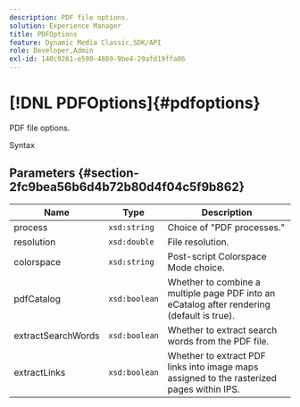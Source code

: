 ```yaml
---
description: PDF file options.
solution: Experience Manager
title: PDFOptions
feature: Dynamic Media Classic,SDK/API
role: Developer,Admin
exl-id: 140c9261-e590-4889-9be4-29afd19ffa86
---
```

# [!DNL PDFOptions]{#pdfoptions}

PDF file options.

 Syntax 

## Parameters {#section-2fc9bea56b6d4b72b80d4f04c5f9b862}

|  Name  | Type  | Description  |
|---|---|---|
|  process  | `xsd:string`  | Choice of "PDF processes."  |
|  resolution  | `xsd:double`  | File resolution.  |
|  colorspace  | `xsd:string`  | Post-script Colorspace Mode choice.  |
|  pdfCatalog  | `xsd:boolean`  | Whether to combine a multiple page PDF into an eCatalog after rendering (default is true).  |
|  extractSearchWords  | `xsd:boolean`  | Whether to extract search words from the PDF file.  |
|  extractLinks  | `xsd:boolean`  | Whether to extract PDF links into image maps assigned to the rasterized pages within IPS.  |

